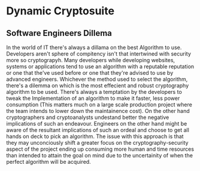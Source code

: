 # Dynamic Cryptosuite

##  Software Engineers Dillema

In the world of IT there's always a dillama on the best Algorithm to use. Developers aren't sphere of compitency isn't that intertwined with security more so cryptograpyh. Many developers while 
developing websites, systems or applications tend to use an  algorithm with a reputable reputation or one that the've used before or one that they're advised to use by advanced engineers.
Whichever the method used to select the algorithm, there's a dilemma on which is the most effecient and robust cryptography algorithm to be used. There's always a temptation by the developers 
to tweak the Implementation of an algorithm to make it faster, less power consumption (This matters much on a large scale production project where the team intends to lower down the maintainence 
cost). On the other hand cryptographers and cryptoanalysts undestand better the negative implications of such an endeavour. Engineers on the other hand might be aware of the resultant implications
of such an ordeal and choose to get all hands on deck to pick an algorithm. The issue with this approach is that they may unconciously shift a greater focus on the cryptography-security aspect of
the project ending up consuming more human and time resources than intended to attain the goal on mind due to the uncertainity of when the perfect algorithm will be acquired.  
